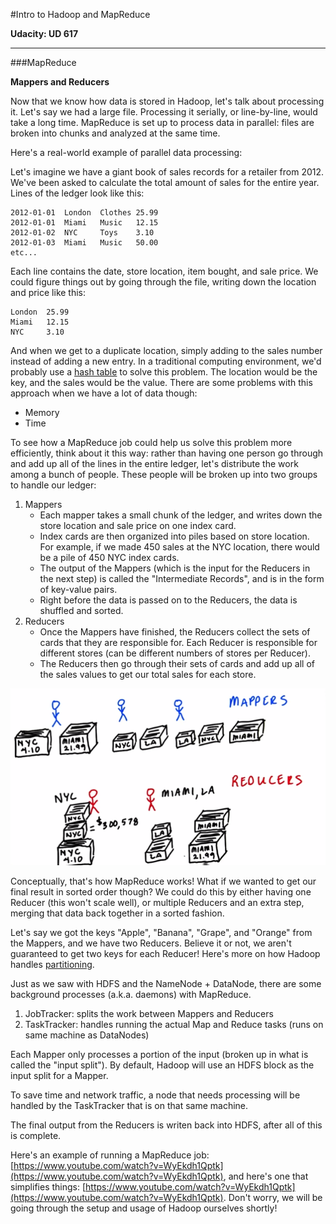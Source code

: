 #Intro to Hadoop and MapReduce

**Udacity: UD 617**

---

###MapReduce

**Mappers and Reducers**

Now that we know how data is stored in Hadoop, let's talk about processing it. Let's say we had a large file. Processing it serially, or line-by-line, would take a long time. MapReduce is set up to process data in parallel: files are broken into chunks and analyzed at the same time.

Here's a real-world example of parallel data processing:

Let's imagine we have a giant book of sales records for a retailer from 2012. We've been asked to calculate the total amount of sales for the entire year. Lines of the ledger look like this:

    2012-01-01  London  Clothes 25.99
    2012-01-01  Miami   Music   12.15
    2012-01-02  NYC     Toys    3.10
    2012-01-03  Miami   Music   50.00
    etc...
        
Each line contains the date, store location, item bought, and sale price. We could figure things out by going through the file, writing down the location and price like this:

    London  25.99
    Miami   12.15
    NYC     3.10
        
And when we get to a duplicate location, simply adding to the sales number instead of adding a new entry. In a traditional computing environment, we'd probably use a [hash table](http://en.wikipedia.org/wiki/Hash_table) to solve this problem. The location would be the key, and the sales would be the value. There are some problems with this approach when we have a lot of data though:

* Memory
* Time

To see how a MapReduce job could help us solve this problem more efficiently, think about it this way: rather than having one person go through and add up all of the lines in the entire ledger, let's distribute the work among a bunch of people. These people will be broken up into two groups to handle our ledger:

1. Mappers
    * Each mapper takes a small chunk of the ledger, and writes down the store location and sale price on one index card.
    * Index cards are then organized into piles based on store location. For example, if we made 450 sales at the NYC location, there would be a pile of 450 NYC index cards.
    * The output of the Mappers (which is the input for the Reducers in the next step) is called the "Intermediate Records", and is in the form of key-value pairs.
    * Right before the data is passed on to the Reducers, the data is shuffled and sorted.
2. Reducers
    * Once the Mappers have finished, the Reducers collect the sets of cards that they are responsible for. Each Reducer is responsible for different stores (can be different numbers of stores per Reducer).
    * The Reducers then go through their sets of cards and add up all of the sales values to get our total sales for each store.

![mappers-reducers](../img/mappers-reducers.png)

Conceptually, that's how MapReduce works! What if we wanted to get our final result in sorted order though? We could do this by either having one Reducer (this won't scale well), or multiple Reducers and an extra step, merging that data back together in a sorted fashion.

Let's say we got the keys "Apple", "Banana", "Grape", and "Orange" from the Mappers, and we have two Reducers. Believe it or not, we aren't guaranteed to get two keys for each Reducer! Here's more on how Hadoop handles [partitioning](https://developer.yahoo.com/hadoop/tutorial/module5.html#partitioning).

Just as we saw with HDFS and the NameNode + DataNode, there are some background processes (a.k.a. daemons) with MapReduce.

1. JobTracker: splits the work between Mappers and Reducers
2. TaskTracker: handles running the actual Map and Reduce tasks (runs on same machine as DataNodes)

Each Mapper only processes a portion of the input (broken up in what is called the "input split"). By default, Hadoop will use an HDFS block as the input split for a Mapper.

To save time and network traffic, a node that needs processing will be handled by the TaskTracker that is on that same machine.

The final output from the Reducers is writen back into HDFS, after all of this is complete.

Here's an example of running a MapReduce job: [https://www.youtube.com/watch?v=WyEkdh1Qptk](https://www.youtube.com/watch?v=WyEkdh1Qptk), and here's one that simplifies things: [https://www.youtube.com/watch?v=WyEkdh1Qptk](https://www.youtube.com/watch?v=WyEkdh1Qptk). Don't worry, we will be going through the setup and usage of Hadoop ourselves shortly!